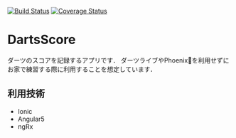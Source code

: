 [![Build Status](https://travis-ci.org/ferretdayo/DartsScore.svg?branch=master)](https://travis-ci.org/ferretdayo/DartsScore)
[![Coverage Status](https://coveralls.io/repos/github/ferretdayo/DartsScore/badge.svg?branch=master)](https://coveralls.io/github/ferretdayo/DartsScore?branch=master)
# DartsScore
ダーツのスコアを記録するアプリです．
ダーツライブやPhoenixを利用せずにお家で練習する際に利用することを想定しています．

## 利用技術
- Ionic
- Angular5
- ngRx